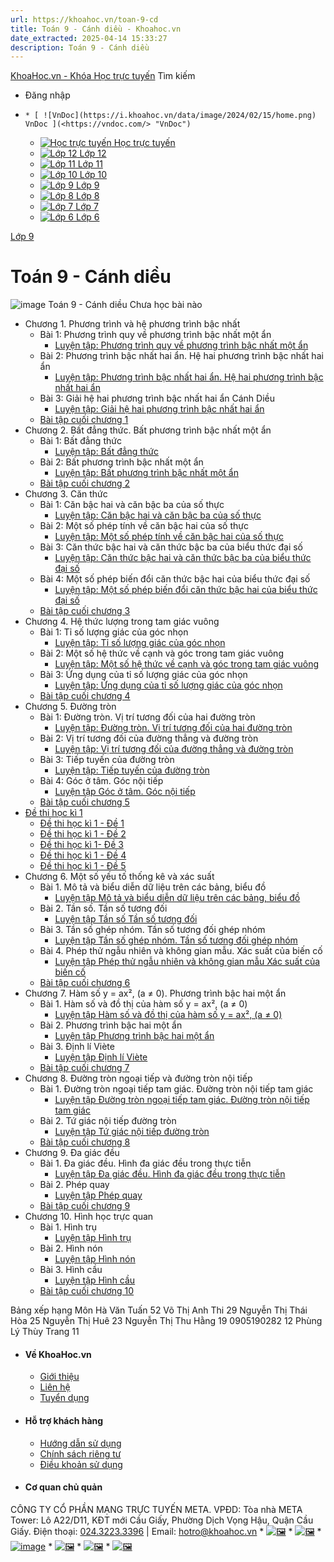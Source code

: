 ```yaml
---
url: https://khoahoc.vn/toan-9-cd
title: Toán 9 - Cánh diều - Khoahoc.vn
date_extracted: 2025-04-14 15:33:27
description: Toán 9 - Cánh diều
---
```


[KhoaHoc.vn - Khóa Học trực tuyến](</> "KhoaHoc.vn - Khóa Học trực tuyến")
Tìm kiếm
  * Đăng nhập

  *     * [ ![VnDoc](https://i.khoahoc.vn/data/image/2024/02/15/home.png) VnDoc ](<https://vndoc.com/> "VnDoc")
    * [ ![Học trực tuyến](https://i.khoahoc.vn/data/image/2025/03/21/book.png) Học trực tuyến ](</> "Học trực tuyến")
    * [ ![Lớp 12](https://i.khoahoc.vn/data/image/2024/02/15/number-12.png) Lớp 12 ](</lop-12-thpt> "Lớp 12")
    * [ ![Lớp 11](https://i.khoahoc.vn/data/image/2024/02/15/number-11.png) Lớp 11 ](</lop-11-thpt> "Lớp 11")
    * [ ![Lớp 10](https://i.khoahoc.vn/data/image/2024/02/15/number-10.png) Lớp 10 ](</lop-10-thpt> "Lớp 10")
    * [ ![Lớp 9](https://i.khoahoc.vn/data/image/2024/02/15/number-9.png) Lớp 9 ](</lop-9-thcs> "Lớp 9")
    * [ ![Lớp 8](https://i.khoahoc.vn/data/image/2024/02/15/number-8.png) Lớp 8 ](</lop-8-thcs> "Lớp 8")
    * [ ![Lớp 7](https://i.khoahoc.vn/data/image/2024/02/15/number-7.png) Lớp 7 ](</lop-7-thcs> "Lớp 7")
    * [ ![Lớp 6](https://i.khoahoc.vn/data/image/2024/02/15/number-6.png) Lớp 6 ](</lop-6-thcs> "Lớp 6")

[Lớp 9](</lop-9-thcs>)
# Toán 9 - Cánh diều
![image](https://i.khoahoc.vn/data/image/2024/06/28/Toan9CD.png)
Toán 9 - Cánh diều
Chưa học bài nào 
  * Chương 1. Phương trình và hệ phương trình bậc nhất 
    * Bài 1: Phương trình quy về phương trình bậc nhất một ẩn 
[](</luyen-tap-phuong-trinh-quy-ve-phuong-trinh-bac-nhat-mot-an-canh-dieu-8612> "Luyện tập: Phương trình quy về phương trình bậc nhất một ẩn")
      * [Luyện tập: Phương trình quy về phương trình bậc nhất một ẩn](</luyen-tap-phuong-trinh-quy-ve-phuong-trinh-bac-nhat-mot-an-canh-dieu-8612>)
    * Bài 2: Phương trình bậc nhất hai ẩn. Hệ hai phương trình bậc nhất hai ẩn 
[](</luyen-tap-phuong-trinh-bac-nhat-hai-an-he-hai-phuong-trinh-bac-nhat-hai-an-8649> "Luyện tập: Phương trình bậc nhất hai ẩn. Hệ hai phương trình bậc nhất hai ẩn ")
      * [Luyện tập: Phương trình bậc nhất hai ẩn. Hệ hai phương trình bậc nhất hai ẩn ](</luyen-tap-phuong-trinh-bac-nhat-hai-an-he-hai-phuong-trinh-bac-nhat-hai-an-8649>)
    * Bài 3: Giải hệ hai phương trình bậc nhất hai ẩn Cánh Diều
[](</luyen-tap-giai-he-hai-phuong-trinh-bac-nhat-hai-an-canh-dieu-8668> "Luyện tập: Giải hệ hai phương trình bậc nhất hai ẩn")
      * [Luyện tập: Giải hệ hai phương trình bậc nhất hai ẩn](</luyen-tap-giai-he-hai-phuong-trinh-bac-nhat-hai-an-canh-dieu-8668>)
    * [Bài tập cuối chương 1](</bai-tap-cuoi-chuong-1-phuong-trinh-va-he-phuong-trinh-bac-nhat-8703>)
  * Chương 2. Bất đẳng thức. Bất phương trình bậc nhất một ẩn
    * Bài 1: Bất đẳng thức
[](</luyen-tap-bat-dang-thuc-canh-dieu-8728> "Luyện tập: Bất đẳng thức")
      * [Luyện tập: Bất đẳng thức](</luyen-tap-bat-dang-thuc-canh-dieu-8728>)
    * Bài 2: Bất phương trình bậc nhất một ẩn
[](</luyen-tap-bat-phuong-trinh-bac-nhat-mot-an-canh-dieu-8768> "Luyện tập: Bất phương trình bậc nhất một ẩn")
      * [Luyện tập: Bất phương trình bậc nhất một ẩn](</luyen-tap-bat-phuong-trinh-bac-nhat-mot-an-canh-dieu-8768>)
    * [Bài tập cuối chương 2 ](</bai-tap-cuoi-chuong-2-bat-dang-thuc-bat-phuong-trinh-bac-nhat-mot-an-8792>)
  * Chương 3. Căn thức 
    * Bài 1: Căn bậc hai và căn bậc ba của số thực
[](</luyen-tap-can-bac-hai-va-can-bac-ba-cua-so-thuc-canh-dieu-8816> "Luyện tập: Căn bậc hai và căn bậc ba của số thực")
      * [Luyện tập: Căn bậc hai và căn bậc ba của số thực](</luyen-tap-can-bac-hai-va-can-bac-ba-cua-so-thuc-canh-dieu-8816>)
    * Bài 2: Một số phép tính về căn bậc hai của số thực
[](</luyen-tap-mot-so-phep-tinh-ve-can-bac-hai-cua-so-thuc-8887> "Luyện tập: Một số phép tính về căn bậc hai của số thực")
      * [Luyện tập: Một số phép tính về căn bậc hai của số thực](</luyen-tap-mot-so-phep-tinh-ve-can-bac-hai-cua-so-thuc-8887>)
    * Bài 3: Căn thức bậc hai và căn thức bậc ba của biểu thức đại số
[](</luyen-tap-can-thuc-bac-hai-va-can-thuc-bac-ba-cua-bieu-thuc-dai-so-8888> "Luyện tập: Căn thức bậc hai và căn thức bậc ba của biểu thức đại số")
      * [Luyện tập: Căn thức bậc hai và căn thức bậc ba của biểu thức đại số](</luyen-tap-can-thuc-bac-hai-va-can-thuc-bac-ba-cua-bieu-thuc-dai-so-8888>)
    * Bài 4: Một số phép biến đổi căn thức bậc hai của biểu thức đại số 
[](</luyen-tap-mot-so-phep-bien-doi-can-thuc-bac-hai-cua-bieu-thuc-dai-so-8903> "Luyện tập: Một số phép biến đổi căn thức bậc hai của biểu thức đại số ")
      * [Luyện tập: Một số phép biến đổi căn thức bậc hai của biểu thức đại số ](</luyen-tap-mot-so-phep-bien-doi-can-thuc-bac-hai-cua-bieu-thuc-dai-so-8903>)
    * [Bài tập cuối chương 3 ](</bai-tap-cuoi-chuong-3-can-thuc-canh-dieu-8917>)
  * Chương 4. Hệ thức lượng trong tam giác vuông
    * Bài 1: Tỉ số lượng giác của góc nhọn
[](</luyen-tap-ti-so-luong-giac-cua-goc-nhon-canh-dieu-8940> "Luyện tập: Tỉ số lượng giác của góc nhọn")
      * [Luyện tập: Tỉ số lượng giác của góc nhọn](</luyen-tap-ti-so-luong-giac-cua-goc-nhon-canh-dieu-8940>)
    * Bài 2: Một số hệ thức về cạnh và góc trong tam giác vuông
[](</luyen-tap-mot-so-he-thuc-ve-canh-va-goc-trong-tam-giac-vuong-canh-dieu-8958> "Luyện tập: Một số hệ thức về cạnh và góc trong tam giác vuông")
      * [Luyện tập: Một số hệ thức về cạnh và góc trong tam giác vuông](</luyen-tap-mot-so-he-thuc-ve-canh-va-goc-trong-tam-giac-vuong-canh-dieu-8958>)
    * Bài 3: Ứng dụng của tỉ số lượng giác của góc nhọn
[](</luyen-tap-ung-dung-cua-ti-so-luong-giac-cua-goc-nhon-canh-dieu-8965> "Luyện tập: Ứng dụng của tỉ số lượng giác của góc nhọn")
      * [Luyện tập: Ứng dụng của tỉ số lượng giác của góc nhọn](</luyen-tap-ung-dung-cua-ti-so-luong-giac-cua-goc-nhon-canh-dieu-8965>)
    * [Bài tập cuối chương 4 ](</bai-tap-cuoi-chuong-4-he-thuc-luong-trong-tam-giac-vuong-9003>)
  * Chương 5. Đường tròn 
    * Bài 1: Đường tròn. Vị trí tương đối của hai đường tròn 
[](</luyen-tap-duong-tron-vi-tri-tuong-doi-cua-hai-duong-tron-9023> "Luyện tập: Đường tròn. Vị trí tương đối của hai đường tròn ")
      * [Luyện tập: Đường tròn. Vị trí tương đối của hai đường tròn ](</luyen-tap-duong-tron-vi-tri-tuong-doi-cua-hai-duong-tron-9023>)
    * Bài 2: Vị trí tương đối của đường thẳng và đường tròn 
[](</luyen-tap-vi-tri-tuong-doi-cua-duong-thang-va-duong-tron-canh-dieu-9051> "Luyện tập: Vị trí tương đối của đường thẳng và đường tròn")
      * [Luyện tập: Vị trí tương đối của đường thẳng và đường tròn](</luyen-tap-vi-tri-tuong-doi-cua-duong-thang-va-duong-tron-canh-dieu-9051>)
    * Bài 3: Tiếp tuyến của đường tròn
[](</luyen-tap-tiep-tuyen-cua-duong-tron-canh-dieu-9078> "Luyện tập: Tiếp tuyến của đường tròn")
      * [Luyện tập: Tiếp tuyến của đường tròn](</luyen-tap-tiep-tuyen-cua-duong-tron-canh-dieu-9078>)
    * Bài 4: Góc ở tâm. Góc nội tiếp 
[](</luyen-tap-goc-o-tam-goc-noi-tiep-canh-dieu-9079> "Luyện tập Góc ở tâm. Góc nội tiếp")
      * [Luyện tập Góc ở tâm. Góc nội tiếp](</luyen-tap-goc-o-tam-goc-noi-tiep-canh-dieu-9079>)
    * [Bài tập cuối chương 5](</bai-tap-cuoi-chuong-5-duong-tron-canh-dieu-9094>)
  * [Đề thi học kì 1 ](</de-thi-hoc-ki-1-toan-9-canh-dieu-de-1-11870>)
    * [Đề thi học kì 1 - Đề 1](</de-thi-hoc-ki-1-toan-9-canh-dieu-de-1-11870>)
    * [Đề thi học kì 1 - Đề 2](</de-thi-hoc-ki-1-toan-9-canh-dieu-de-2-11871>)
    * [Đề thi học kì 1- Đề 3](</de-thi-hoc-ki-1-toan-9-canh-dieu-de-3-11874>)
    * [Đề thi học kì 1 - Đề 4](</de-thi-hoc-ki-1-toan-9-canh-dieu-de-4-11877>)
    * [Đề thi học kì 1 - Đề 5](</de-thi-hoc-ki-1-toan-9-canh-dieu-de-5-11878>)
  * Chương 6. Một số yếu tố thống kê và xác suất
    * Bài 1. Mô tả và biểu diễn dữ liệu trên các bảng, biểu đồ
[](</luyen-tap-mo-ta-va-bieu-dien-du-lieu-tren-cac-bang-bieu-do-11560> "Luyện tập Mô tả và biểu diễn dữ liệu trên các bảng, biểu đồ")
      * [Luyện tập Mô tả và biểu diễn dữ liệu trên các bảng, biểu đồ](</luyen-tap-mo-ta-va-bieu-dien-du-lieu-tren-cac-bang-bieu-do-11560>)
    * Bài 2. Tần số. Tần số tương đối
[](</luyen-tap-tan-so-tan-so-tuong-doi-11593> "Luyện tập Tần số Tần số tương đối ")
      * [Luyện tập Tần số Tần số tương đối ](</luyen-tap-tan-so-tan-so-tuong-doi-11593>)
    * Bài 3. Tần số ghép nhóm. Tần số tương đối ghép nhóm
[](</luyen-tap-tan-so-ghep-nhom-tan-so-tuong-doi-ghep-nhom-11626> "Luyện tập Tần số ghép nhóm. Tần số tương đối ghép nhóm")
      * [Luyện tập Tần số ghép nhóm. Tần số tương đối ghép nhóm](</luyen-tap-tan-so-ghep-nhom-tan-so-tuong-doi-ghep-nhom-11626>)
    * Bài 4. Phép thử ngẫu nhiên và không gian mẫu. Xác suất của biến cố 
[](</luyen-tap-phep-thu-ngau-nhien-va-khong-gian-mau-xac-suat-cua-bien-co-11639> "Luyện tập Phép thử ngẫu nhiên và không gian mẫu Xác suất của biến cố")
      * [Luyện tập Phép thử ngẫu nhiên và không gian mẫu Xác suất của biến cố](</luyen-tap-phep-thu-ngau-nhien-va-khong-gian-mau-xac-suat-cua-bien-co-11639>)
    * [Bài tập cuối chương 6 ](</bai-tap-cuoi-chuong-6-mot-so-yeu-to-thong-ke-va-xac-suat-11818>)
  * Chương 7. Hàm số y = ax², \(a ≠ 0\). Phương trình bậc hai một ẩn
    * Bài 1. Hàm số và đồ thị của hàm số y = ax², \(a ≠ 0\)
[](</luyen-tap-ham-so-va-do-thi-cua-ham-so-y-ax-a-0-11491> "Luyện tập Hàm số và đồ thị của hàm số y = ax², \(a ≠ 0\)")
      * [Luyện tập Hàm số và đồ thị của hàm số y = ax², \(a ≠ 0\)](</luyen-tap-ham-so-va-do-thi-cua-ham-so-y-ax-a-0-11491>)
    * Bài 2. Phương trình bậc hai một ẩn
[](</luyen-tap-phuong-trinh-bac-hai-mot-an-canh-dieu-11506> "Luyện tập Phương trình bậc hai một ẩn ")
      * [Luyện tập Phương trình bậc hai một ẩn ](</luyen-tap-phuong-trinh-bac-hai-mot-an-canh-dieu-11506>)
    * Bài 3. Định lí Viète
[](</luyen-tap-dinh-li-viete-11518> "Luyện tập Định lí Viète ")
      * [Luyện tập Định lí Viète ](</luyen-tap-dinh-li-viete-11518>)
    * [Bài tập cuối chương 7 ](</bai-tap-cuoi-chuong-7-ham-so-y-ax-a-0-phuong-trinh-bac-hai-mot-an-11552>)
  * Chương 8. Đường tròn ngoại tiếp và đường tròn nội tiếp
    * Bài 1. Đường tròn ngoại tiếp tam giác. Đường tròn nội tiếp tam giác 
[](</luyen-tap-duong-tron-ngoai-tiep-tam-giac-duong-tron-noi-tiep-tam-giac-canh-dieu-12356> "Luyện tập Đường tròn ngoại tiếp tam giác. Đường tròn nội tiếp tam giác ")
      * [Luyện tập Đường tròn ngoại tiếp tam giác. Đường tròn nội tiếp tam giác ](</luyen-tap-duong-tron-ngoai-tiep-tam-giac-duong-tron-noi-tiep-tam-giac-canh-dieu-12356>)
    * Bài 2. Tứ giác nội tiếp đường tròn
[](</luyen-tap-tu-giac-noi-tiep-duong-tron-canh-dieu-12416> "Luyện tập Tứ giác nội tiếp đường tròn ")
      * [Luyện tập Tứ giác nội tiếp đường tròn ](</luyen-tap-tu-giac-noi-tiep-duong-tron-canh-dieu-12416>)
    * [Bài tập cuối chương 8 ](</bai-tap-cuoi-chuong-8-duong-tron-ngoai-tiep-va-duong-tron-noi-tiep-12792>)
  * Chương 9. Đa giác đều 
    * Bài 1. Đa giác đều. Hình đa giác đều trong thực tiễn
[](</luyen-tap-da-giac-deu-hinh-da-giac-deu-trong-thuc-tien-12722> "Luyện tập Đa giác đều. Hình đa giác đều trong thực tiễn")
      * [Luyện tập Đa giác đều. Hình đa giác đều trong thực tiễn](</luyen-tap-da-giac-deu-hinh-da-giac-deu-trong-thuc-tien-12722>)
    * Bài 2. Phép quay
[](</luyen-tap-phep-quay-canh-dieu-12730> "Luyện tập Phép quay ")
      * [Luyện tập Phép quay ](</luyen-tap-phep-quay-canh-dieu-12730>)
    * [Bài tập cuối chương 9 ](</bai-tap-cuoi-chuong-9-da-giac-deu-12769>)
  * Chương 10. Hình học trực quan
    * Bài 1. Hình trụ 
[](</luyen-tap-hinh-tru-canh-dieu-12740> "Luyện tập Hình trụ")
      * [Luyện tập Hình trụ](</luyen-tap-hinh-tru-canh-dieu-12740>)
    * Bài 2. Hình nón 
[](</luyen-tap-hinh-non-canh-dieu-12747> "Luyện tập Hình nón")
      * [Luyện tập Hình nón](</luyen-tap-hinh-non-canh-dieu-12747>)
    * Bài 3. Hình cầu 
[](</luyen-tap-hinh-cau-canh-dieu-12755> "Luyện tập Hình cầu")
      * [Luyện tập Hình cầu](</luyen-tap-hinh-cau-canh-dieu-12755>)
    * [Bài tập cuối chương 10 ](</bai-tap-cuoi-chuong-10-hinh-hoc-truc-quan-canh-dieu-12791>)

Bảng xếp hạng Môn 
Hà Văn Tuấn  52  Võ Thị Anh Thi  29  Nguyễn Thị Thái Hòa  25  Nguyễn Thị Huê  23  Nguyễn Thị Thu Hằng  19  0905190282  12  Phùng Lý Thùy Trang  11 
  * #### Về KhoaHoc.vn
    * [Giới thiệu](</support/about>)
    * [Liên hệ](</support/contact>)
    * [Tuyển dụng](</support/job>)
  * #### Hỗ trợ khách hàng
    * [Hướng dẫn sử dụng](</huong-dan-su-dung-3772>)
    * [Chính sách riêng tư](</support/privacy>)
    * [Điều khoản sử dụng](</support/terms>)
  * #### Cơ quan chủ quản
CÔNG TY CỔ PHẦN MẠNG TRỰC TUYẾN META. VPĐD: Tòa nhà META Tower: Lô A22/D11, KĐT mới Cầu Giấy, Phường Dịch Vọng Hậu, Quận Cầu Giấy. Điện thoại: [024.3223.3396](<https://zalo.me/2519988937700396661>) | Email: [hotro@khoahoc.vn](<mailto:hotro@khoahoc.vn>)
    * [![🖼️](/themes/default/images/facebook.svg)](<https://www.facebook.com/KhoahocOfficial>)
    * [![🖼️](/themes/default/images/twitter-circled.svg)](<https://twitter.com/KhoaHocvn>)
    * [![image](/themes/default/images/youtube-music.svg)](<https://www.youtube.com/@KhoaHoc-vn>)
    * [![🖼️](/themes/default/images/instagram.svg)](<https://www.instagram.com/khoahoc.vn/>)
    * [![🖼️](/themes/default/images/pinterest.svg)](<https://www.pinterest.com/KhoaHoc_Official/>)
    * [![🖼️](/themes/default/images/linkedin-circled.svg)](<https://www.linkedin.com/showcase/khoahocvn/>)

